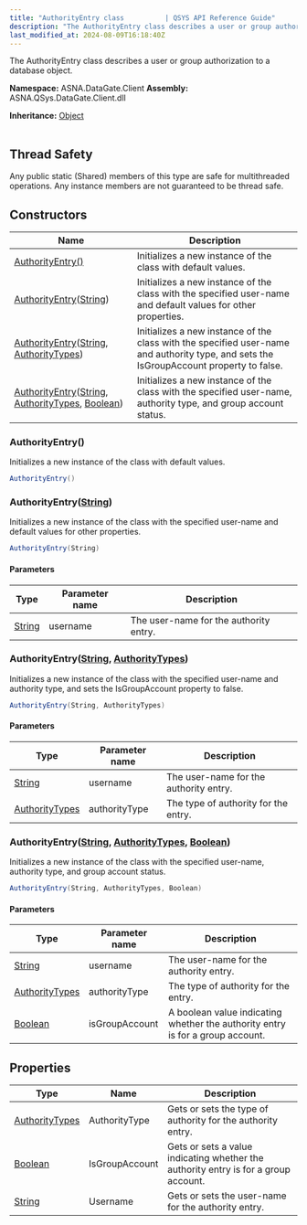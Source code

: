 ```yaml
---
title: "AuthorityEntry class          | QSYS API Reference Guide"
description: "The AuthorityEntry class describes a user or group authorization to a database object. "
last_modified_at: 2024-08-09T16:18:40Z
---
```


The AuthorityEntry class describes a user or group authorization to a database object.

**Namespace:** ASNA.DataGate.Client
**Assembly:** ASNA.QSys.DataGate.Client.dll

**Inheritance:** [Object](https://docs.microsoft.com/en-us/dotnet/api/system.object)
<br>
<br>
## Thread Safety

Any public static (Shared) members of this type are safe for multithreaded operations. Any instance members are not guaranteed to be thread safe.


## Constructors

| Name | Description |
| --- | --- |
| [AuthorityEntry()](#authorityentry) | Initializes a new instance of the  class with default values.
| [AuthorityEntry](#authorityentrystring)([String](https://docs.microsoft.com/en-us/dotnet/api/system.string)) | Initializes a new instance of the  class with the specified user-name and default values for other properties.
| [AuthorityEntry](#authorityentrystring-authoritytypes)([String](https://docs.microsoft.com/en-us/dotnet/api/system.string), [AuthorityTypes](/reference/datagate/datagate-common/authority-types.html)) | Initializes a new instance of the  class with the specified user-name and authority type, and sets the IsGroupAccount property to false.
| [AuthorityEntry](#authorityentrystring-authoritytypes-boolean)([String](https://docs.microsoft.com/en-us/dotnet/api/system.string), [AuthorityTypes](/reference/datagate/datagate-common/authority-types.html), [Boolean](https://docs.microsoft.com/en-us/dotnet/api/system.boolean)) | Initializes a new instance of the  class with the specified user-name, authority type, and group account status.

### AuthorityEntry()

Initializes a new instance of the  class with default values.

```cs
AuthorityEntry()
```

### AuthorityEntry([String](https://docs.microsoft.com/en-us/dotnet/api/system.string))

Initializes a new instance of the  class with the specified user-name and default values for other properties.

```cs
AuthorityEntry(String)
```

#### Parameters

| Type | Parameter name | Description
| --- | --- | ---
| [String](https://docs.microsoft.com/en-us/dotnet/api/system.string) | username | The user-name for the authority entry.

### AuthorityEntry([String](https://docs.microsoft.com/en-us/dotnet/api/system.string), [AuthorityTypes](/reference/datagate/datagate-common/authority-types.html))

Initializes a new instance of the  class with the specified user-name and authority type, and sets the IsGroupAccount property to false.

```cs
AuthorityEntry(String, AuthorityTypes)
```

#### Parameters

| Type | Parameter name | Description
| --- | --- | ---
| [String](https://docs.microsoft.com/en-us/dotnet/api/system.string) | username | The user-name for the authority entry.
| [AuthorityTypes](/reference/datagate/datagate-common/authority-types.html) | authorityType | The type of authority for the entry.

### AuthorityEntry([String](https://docs.microsoft.com/en-us/dotnet/api/system.string), [AuthorityTypes](/reference/datagate/datagate-common/authority-types.html), [Boolean](https://docs.microsoft.com/en-us/dotnet/api/system.boolean))

Initializes a new instance of the  class with the specified user-name, authority type, and group account status.

```cs
AuthorityEntry(String, AuthorityTypes, Boolean)
```

#### Parameters

| Type | Parameter name | Description
| --- | --- | ---
| [String](https://docs.microsoft.com/en-us/dotnet/api/system.string) | username | The user-name for the authority entry.
| [AuthorityTypes](/reference/datagate/datagate-common/authority-types.html) | authorityType | The type of authority for the entry.
| [Boolean](https://docs.microsoft.com/en-us/dotnet/api/system.boolean) | isGroupAccount | A boolean value indicating whether the authority entry is for a group account.

## Properties

| Type | Name | Description
| --- | --- | --- 
| [AuthorityTypes](/reference/datagate/datagate-common/authority-types.html) | AuthorityType | Gets or sets the type of authority for the authority entry. |
| [Boolean](https://docs.microsoft.com/en-us/dotnet/api/system.boolean) | IsGroupAccount | Gets or sets a value indicating whether the authority entry is for a group account. |
| [String](https://learn.microsoft.com/en-us/dotnet/api/system.string?view=net-8.0) | Username | Gets or sets the user-name for the authority entry. |
